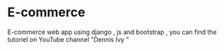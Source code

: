 # E-commerce
 E-commerce web app using django , js and  bootstrap , you can find the tutoriel on YouTube channel "Dennis Ivy "
